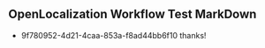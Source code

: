 ## OpenLocalization Workflow Test MarkDown
* 9f780952-4d21-4caa-853a-f8ad44bb6f10 thanks!

<!--HONumber=Aug16_HO5-->


